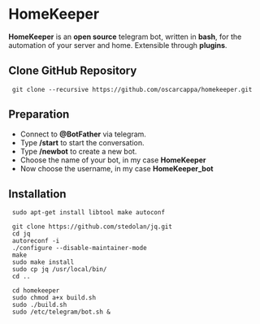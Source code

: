 # HomeKeeper
**HomeKeeper** is an **open source** telegram bot, written in **bash**, for the automation of your server and home.
Extensible through **plugins**.

## Clone GitHub Repository

     git clone --recursive https://github.com/oscarcappa/homekeeper.git

## Preparation
* Connect to **@BotFather** via telegram.
* Type **/start** to start the conversation.
* Type **/newbot** to create a new bot.
* Choose the name of your bot, in my case **HomeKeeper**
* Now choose the username, in my case **HomeKeeper_bot**

## Installation

     sudo apt-get install libtool make autoconf

     git clone https://github.com/stedolan/jq.git
     cd jq
     autoreconf -i
     ./configure --disable-maintainer-mode
     make
     sudo make install
     sudo cp jq /usr/local/bin/
     cd ..

     cd homekeeper
     sudo chmod a+x build.sh
     sudo ./build.sh
     sudo /etc/telegram/bot.sh &
